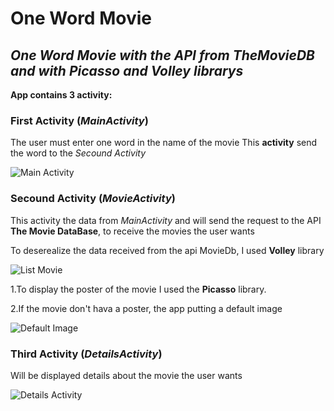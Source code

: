 # **One Word Movie**

## *One Word Movie with the API from TheMovieDB and with Picasso and Volley librarys*

**App contains 3 activity:**

### **First Activity (*MainActivity*)**
The user must enter one word in the name of the movie
This **activity** send the word to the *Secound Activity*

![**Main Activity**](https://user-images.githubusercontent.com/35422422/66703768-a126ff00-ed1e-11e9-909c-dc36c8145478.png)

### **Secound Activity (*MovieActivity*)**
This activity the data from *MainActivity* and will send the request to the API **The Movie DataBase**, to receive the movies the user wants

To deserealize the data received from the api MovieDb, I used **Volley** library

![**List Movie**](https://user-images.githubusercontent.com/35422422/66703814-34603480-ed1f-11e9-8ecd-a2ad5033669a.jpg)

1.To display the poster of the movie I used the **Picasso** library.

2.If the movie don't hava a poster, the app putting a default image

![**Default Image**](https://user-images.githubusercontent.com/35422422/66704431-b30ba080-ed24-11e9-8654-4b556e6f19c0.png)


### **Third Activity (*DetailsActivity*)**

Will be displayed details about the movie the user wants

![**Details Activity**](https://user-images.githubusercontent.com/35422422/66704591-fb778e00-ed25-11e9-8f30-fb9e86b783ff.png)
